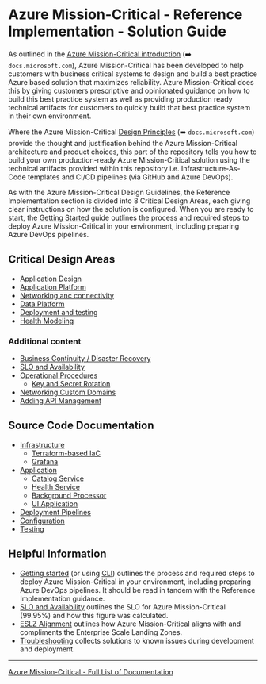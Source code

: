 # Azure Mission-Critical - Reference Implementation - Solution Guide

As outlined in the [Azure Mission-Critical introduction](https://docs.microsoft.com/azure/architecture/framework/mission-critical/mission-critical-overview) (➡️ `docs.microsoft.com`), Azure Mission-Critical has been developed to help customers with business critical systems to design and build a best practice Azure based solution that maximizes reliability. Azure Mission-Critical does this by giving customers prescriptive and opinionated guidance on how to build this best practice system as well as providing production ready technical artifacts for customers to quickly build that best practice system in their own environment.

Where the Azure Mission-Critical [Design Principles](https://docs.microsoft.com/azure/architecture/framework/mission-critical/mission-critical-design-principles) (➡️ `docs.microsoft.com`) provide the thought and justification behind the Azure Mission-Critical architecture and product choices, this part of the repository tells you how to build your own production-ready Azure Mission-Critical solution using the technical artifacts provided within this repository i.e. Infrastructure-As-Code templates and CI/CD pipelines (via GitHub and Azure DevOps).

As with the Azure Mission-Critical Design Guidelines, the Reference Implementation section is divided into 8 Critical Design Areas, each giving clear instructions on how the solution is configured.  When you are ready to start, the [Getting Started](./Getting-Started.md) guide outlines the process and required steps to deploy Azure Mission-Critical in your environment, including preparing Azure DevOps pipelines.

## Critical Design Areas

- [Application Design](https://docs.microsoft.com/azure/architecture/reference-architectures/containers/aks-mission-critical/mission-critical-app-design)
- [Application Platform](https://docs.microsoft.com/azure/architecture/reference-architectures/containers/aks-mission-critical/mission-critical-app-platform)
- [Networking anc connectivity](https://docs.microsoft.com/azure/architecture/reference-architectures/containers/aks-mission-critical/mission-critical-networking)
- [Data Platform](https://docs.microsoft.com/azure/architecture/reference-architectures/containers/aks-mission-critical/mission-critical-data-platform)
- [Deployment and testing](https://docs.microsoft.com/azure/architecture/reference-architectures/containers/aks-mission-critical/mission-critical-deploy-test#deployment-devops)
- [Health Modeling](https://docs.microsoft.com/azure/architecture/reference-architectures/containers/aks-mission-critical/mission-critical-health-modeling)

### Additional content

- [Business Continuity / Disaster Recovery](./AppDesign-BCDR-Global.md)
- [SLO and Availability](./AppDesign-SLO-Availability.md)
- [Operational Procedures](OpProcedures-Operational-Procedures.md)
  - [Key and Secret Rotation](OpProcedures-KeyRotation.md)
- [Networking Custom Domains](./Networking-Custom-Domains.md)
- [Adding API Management](Api-Management.md)

## Source Code Documentation

- [Infrastructure](/src/infra/README.md)
  - [Terraform-based IaC](/src/infra/workload/README.md)
  - [Grafana](/src/infra/monitoring/grafana/README.md)
- [Application](/src/app/README.md)
  - [Catalog Service](/src/app/AlwaysOn.CatalogService/README.md)
  - [Health Service](/src/app/AlwaysOn.HealthService/README.md)
  - [Background Processor](/src/app/AlwaysOn.BackgroundProcessor/README.md)
  - [UI Application](/src/app/AlwaysOn.UI/README.md)
- [Deployment Pipelines](/.ado/pipelines/README.md)
- [Configuration](/src/infra/README.md)
- [Testing](/src/testing/README.md)

## Helpful Information

- [Getting started](Getting-Started.md) (or using [CLI](Getting-Started-CLI.md)) outlines the process and required steps to deploy Azure Mission-Critical in your environment, including preparing Azure DevOps pipelines. It should be read in tandem with the Reference Implementation guidance.
- [SLO and Availability](AppDesign-SLO-Availability.md) outlines the SLO for Azure Mission-Critical (99.95%) and how this figure was calculated.
- [ESLZ Alignment](ESLZ-Alignment.md) outlines how Azure Mission-Critical aligns with and compliments the Enterprise Scale Landing Zones.
- [Troubleshooting](Troubleshooting.md) collects solutions to known issues during development and deployment.

---

[Azure Mission-Critical - Full List of Documentation](/docs/README.md)
